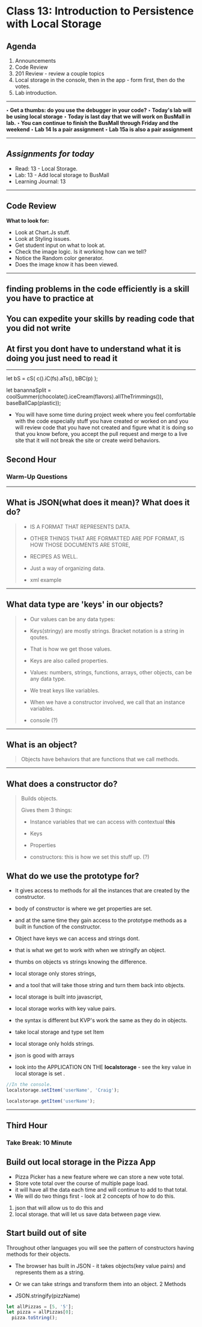 # Class 13: Introduction to Persistence with Local Storage

## Agenda

1. Announcements
2. Code Review
3. 201 Review - review a couple topics
4. Local storage in the console, then in the app - form first, then do the votes.
5. Lab introduction.

---

**‣ Get a thumbs: do you use the debugger in your code?**
**‣ Today's lab will be using local storage**
**‣ Today is last day that we will work on BusMall in lab.**
**‣ You can continue to finish the BusMall through Friday and the weekend**
**‣ Lab 14 Is a pair assignment**
**‣ Lab 15a is also a pair assignment**

---

## *Assignments for today*

- Read: 13 - Local Storage.
- Lab: 13 - Add local storage to BusMall
- Learning Journal: 13

---

## Code Review

**What to look for:**

- Look at Chart.Js stuff.
- Look at Styling issues.
- Get student input on what to look at.
- Check the image logic. Is it working how can we tell?
- Notice the Random color generator.
- Does the image know it has been viewed.

---

## finding problems in the code efficiently is a skill you have to practice at

## You can expedite your skills by reading code that you did not write

## At first you dont have to understand what it is doing you just need to read it

---

let bS = cS(    c().iC(fs).aTs(),     bBC(p)    );

let banannaSplit = coolSummer(chocolate().iceCream(flavors).allTheTrimmings()), baseBallCap(plastic));

- You will have some time during project week where you feel comfortable with the
code especially stuff you have created or worked on and you will review code
that you have not created and figure what it is doing so that you know before,
you accept the pull request and merge to a live site that it will not
break the site or create weird behaviors.

## Second Hour

### Warm-Up Questions

---

## What is JSON(what does it mean)? What does it do?

> - IS A FORMAT THAT REPRESENTS DATA.
>
> - OTHER THINGS THAT ARE FORMATTED ARE PDF FORMAT, IS HOW THOSE DOCUMENTS ARE STORE,
> - RECIPES AS WELL.
>
> - Just a way of organizing data.
>
> - xml example

---

## What data type are 'keys' in our objects?

> - Our values can be any data types:
>
> - Keys(stringy) are mostly strings. Bracket notation is a string in qoutes.
> - That is how we get those values.
>
> - Keys are also called properties.
>
> - Values: numbers, strings, functions, arrays, other objects, can be any data type.
>
> - We treat keys like variables.
>
> - When we have a constructor involved, we call that an instance variables.
>
> - console (?)

---

## What is an object?

> Objects have behaviors that are functions that we call methods.

---

## What does a constructor do?

> Builds objects.
>
> Gives them 3 things:
>
> - Instance variables that we can access with contextual **this**
>
> - Keys
>
> - Properties
>
> - constructors: this is how we set this stuff up. (?)

## What do we use the prototype for?

- It gives access to methods for all the instances that are created by the constructor.
- body of constructor is where we get properties are set.
- and at the same time they gain access to the prototype methods as a built in
  function of the constructor.

- Object have keys we can access and strings dont.
- that is what we get to work with when we stringify an object.
- thumbs on objects vs strings knowing the difference.
- local storage only stores strings,
- and a tool that will take those string and turn them back into objects.
- local storage is built into javascript,
- local storage works with key value pairs.
- the syntax is different but KVP's work the same as they do in objects.
- take local storage and type set Item
- local storage only holds strings.
- json is good with arrays

- look into the APPLICATION ON THE **localstorage** - see the key value in local
  storage is set .

```js
//In the console.
localstorage.setItem('userName', 'Craig');
```

```js
localstorage.getItem('userName');
```

---

## Third Hour

### Take Break: 10 Minute

## Build out local storage in the Pizza App

- Pizza Picker has a new feature where we can store a new vote total.
- Store vote total over the course of multiple page load.
- it will have all the data each time and will continue to add to that total.
- We will do two things first - look at 2 concepts of how to do this.

1. json that will allow us to do this and
2. local storage.  that will let us save data between page view.

## Start build out of site

Throughout other languages you will see the pattern of constructors having methods
for their objects.

- The browser has built in JSON - it takes objects(key value pairs) and represents
 them as a string.
- Or we can take strings and transform them into an object.
2 Methods

- JSON.stringify(pizzName)

```js
let allPizzas = [5, '5'];
let pizza = allPizzas[0];
  pizza.toString();
```
